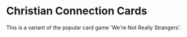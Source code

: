 # Christian Connection Cards
This is a variant of the popular card game 'We're Not Really Strangers'.